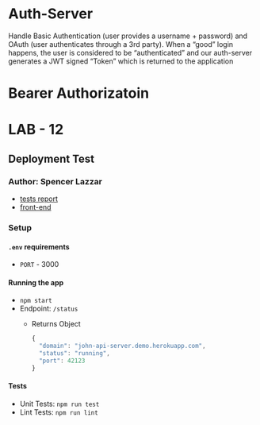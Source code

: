 # Auth-Server
 Handle Basic Authentication (user provides a username + password) and OAuth (user authenticates through a 3rd party). When a “good” login happens, the user is considered to be “authenticated” and our auth-server generates a JWT signed “Token” which is returned to the application


# Bearer Authorizatoin
# LAB - 12

## Deployment Test

### Author: Spencer Lazzar

- [tests report](https://github.com/codefellows/code-401-javascript-example-lab/actions)
- [front-end](https://code-401-js-lab-example.herokuapp.com/status)

### Setup

#### `.env` requirements

- `PORT` - 3000

#### Running the app

- `npm start`
- Endpoint: `/status`
  - Returns Object

    ```javascript
    {
      "domain": "john-api-server.demo.herokuapp.com",
      "status": "running",
      "port": 42123
    }
    ```

#### Tests

- Unit Tests: `npm run test`
- Lint Tests: `npm run lint`

